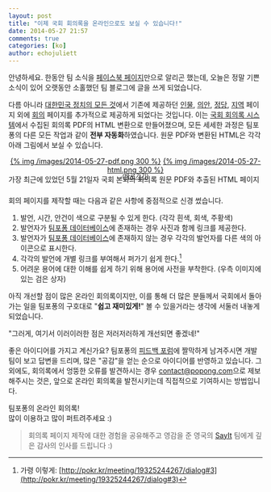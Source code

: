```yaml
---
layout: post
title: "이제 국회 회의록을 온라인으로도 보실 수 있습니다!"
date: 2014-05-27 21:57
comments: true
categories: [ko]
author: echojuliett
---
```


안녕하세요.
한동안 팀 소식을 [페이스북 페이지](https://www.facebook.com/teampopong)만으로 알리곤 했는데,
오늘은 정말 기쁜 소식이 있어 오랫동안 소홀했던 팀 블로그에 글을 쓰게 되었습니다.
<!-- more -->

다름 아니라
[대한민국 정치의 모든 것](http://pokr.kr)에서 기존에 제공하던
[인물](http://pokr.kr/person), [의안](http://pokr.kr/bill), [정당](http://pokr.kr/party), [지역](http://pokr.kr/region) 페이지 외에
[회의](http://pokr.kr/meeting) 페이지를 추가적으로 제공하게 되었다는 것입니다.
이는 [국회 회의록 시스템](http://likms.assembly.go.kr/record/)에서 수집된 회의록 PDF의 HTML 변환으로 만들어졌으며,
모든 세세한 과정은 팀포퐁의 다른 모든 작업과 같이 **전부 자동화**하였습니다.
원문 PDF와 변환된 HTML은 각각 아래 그림에서 보실 수 있습니다.

<center>
<a href="http://likms.assembly.go.kr/record/new/getFileDown.jsp?CONFER_NUM=044100">{% img /images/2014-05-27-pdf.png 300 %}</a>
<a href="http://pokr.kr/meeting/19325244267/dialog">{% img /images/2014-05-27-html.png 300 %}</a>
</center>

<div class="caption">가장 최근에 있었던 5월 21일자 국회 본회의 회의록 원문 PDF와 추출된 HTML 페이지</div>
<div style="text-align: center; margin: -25px 0 30px; font-size: 9pt;">(<a href="http://pokr.kr/meeting/19325244267/dialog#3">바로가기</a>)</div>

회의 페이지를 제작할 때는 다음과 같은 사항에 중점적으로 신경 썼습니다.

1. 발언, 시간, 안건이 색으로 구분될 수 있게 한다. (각각 흰색, 회색, 주황색)
1. 발언자가 [팀포퐁 데이터베이스](http://data.popong.com)에 존재하는 경우 사진과 함께 링크를 제공한다.
1. 발언자가 [팀포퐁 데이터베이스](http://data.popong.com)에 존재하지 않는 경우 각각의 발언자를 다른 색의 아이콘으로 표시한다.
1. 각각의 발언에 개별 링크를 부여해서 퍼가기 쉽게 한다.[^1]
1. 어려운 용어에 대한 이해를 쉽게 하기 위해 용어에 사전을 부착한다. (우측 이미지에 있는 검은 상자)

아직 개선할 점이 많은 온라인 회의록이지만, 이를 통해 더 많은 분들께서 국회에서 돌아가는 일을 팀포퐁의 구호대로 "**쉽고 재미있게!**" 볼 수 있을거라는 생각에 서둘러 내놓게 되었습니다.

"그러게, 여기서 이러이러한 점은 저러저러하게 개선되면 좋겠네!"

좋은 아이디어를 가지고 계신가요?
팀포퐁의 [피드백 포럼](http://teampopong.uservoice.com)에 짤막하게 남겨주시면 개발팀이 보고 답변을 드리며, 많은 "공감"을 얻는 순으로 아이디어를 반영하고 있습니다.
그 외에도, 회의록에서 엉뚱한 오류를 발견하시는 경우 [contact@popong.com](mailto://contact@popong.com)으로 제보해주시는 것은, 앞으로 온라인 회의록을 발전시키는데 직접적으로 기여하시는 방법입니다.

팀포퐁의 온라인 회의록!<br>
많이 이용하고 많이 퍼트려주세요 :)

> 회의록 페이지 제작에 대한 경험을 공유해주고 영감을 준 영국의 [SayIt](http://sayit.mysociety.org) 팀에게 깊은 감사의 인사를 드립니다 :)

[^1]: 가령 이렇게: [http://pokr.kr/meeting/19325244267/dialog#3](http://pokr.kr/meeting/19325244267/dialog#3)
